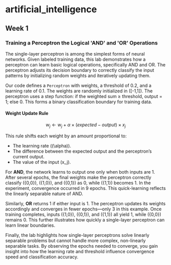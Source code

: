 # artificial_intelligence

## Week 1

### Training a Perceptron the Logical 'AND' and 'OR' Operations

The single-layer perceptron is among the simplest forms of neural networks. Given labeled training data, this lab demonstrates how a perceptron can learn basic logical operations, specifically AND and OR. The perceptron adjusts its decision boundary to correctly classify the input patterns by initializing random weights and iteratively updating them.

Our code defines a `Perceptron` with weights, a threshold of 0.2, and a learning rate of 0.1. The weights are randomly initialized in \([-1,1]\). The perceptron uses a step function: if the weighted sum ≥ threshold, output = 1; else 0. This forms a binary classification boundary for training data.

#### Weight Update Rule

$$
w_j \leftarrow w_j + \alpha \times (expected - output) \times x_j
$$

This rule shifts each weight by an amount proportional to:
- The learning rate (\(\alpha\)).
- The difference between the expected output and the perceptron’s current output.
- The value of the input \(x_j\).

For **AND**, the network learns to output one only when both inputs are 1. After several epochs, the final weights make the perceptron correctly classify \(\{0,0\}\), \(\{1,0\}\), and \(\{0,1\}\) as 0, while \(\{1,1\}\) becomes 1. In the experiment, convergence occurred in 9 epochs. This quick-learning reflects the linearly separable nature of AND.

Similarly, **OR** returns 1 if either input is 1. The perceptron updates its weights accordingly and converges in fewer epochs—only 3 in this example. Once training completes, inputs \(\{1,0\}\), \(\{0,1\}\), and \(\{1,1\}\) all yield 1, while \(\{0,0\}\) remains 0. This further illustrates how quickly a single-layer perceptron can learn linear boundaries.

Finally, the lab highlights how single-layer perceptrons solve linearly separable problems but cannot handle more complex, non-linearly separable tasks. By observing the epochs needed to converge, you gain insight into how the learning rate and threshold influence convergence speed and classification accuracy.
